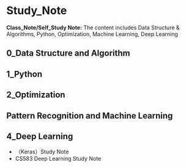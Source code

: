 # Study_Note
**Class_Note/Self_Study Note:** The content includes Data Structure &amp; Algorithms, Python, Optimization, Machine Learning, Deep Learning

## 0_Data Structure and Algorithm

## 1_Python

## 2_Optimization

## Pattern Recognition and Machine Learning

## 4_Deep Learning

+ <Deep Learning with Python>（Keras）Study Note
+ CS583 Deep Learning Study Note 
